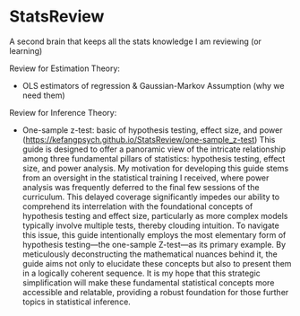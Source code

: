 # StatsReview
A second brain that keeps all the stats knowledge I am reviewing (or learning)

Review for Estimation Theory:
- OLS estimators of regression & Gaussian-Markov Assumption (why we need them)

Review for Inference Theory:
- One-sample z-test: basic of hypothesis testing, effect size, and power (https://kefangpsych.github.io/StatsReview/one-sample_z-test)
This guide is designed to offer a panoramic view of the intricate relationship among three fundamental pillars of statistics: hypothesis testing, effect size, and power analysis. My motivation for developing this guide stems from an oversight in the statistical training I received, where power analysis was frequently deferred to the final few sessions of the curriculum. This delayed coverage significantly impedes our ability to comprehend its interrelation with the foundational concepts of hypothesis testing and effect size, particularly as more complex models typically involve multiple tests, thereby clouding intuition. To navigate this issue, this guide intentionally employs the most elementary form of hypothesis testing—the one-sample Z-test—as its primary example. By meticulously deconstructing the mathematical nuances behind it, the guide aims not only to elucidate these concepts but also to present them in a logically coherent sequence. It is my hope that this strategic simplification will make these fundamental statistical concepts more accessible and relatable, providing a robust foundation for those further topics in statistical inference.
